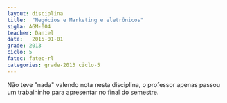 ```yaml
---
layout: disciplina
title:  "Negócios e Marketing e eletrônicos"
sigla: AGM-004
teacher: Daniel
date:   2015-01-01
grade: 2013
ciclo: 5
fatec: fatec-rl
categories: grade-2013 ciclo-5
---
```


<div class="alert alert-info">Não teve "nada" valendo nota nesta disciplina, o professor apenas passou um trabalhinho para apresentar no final do semestre.</div>
